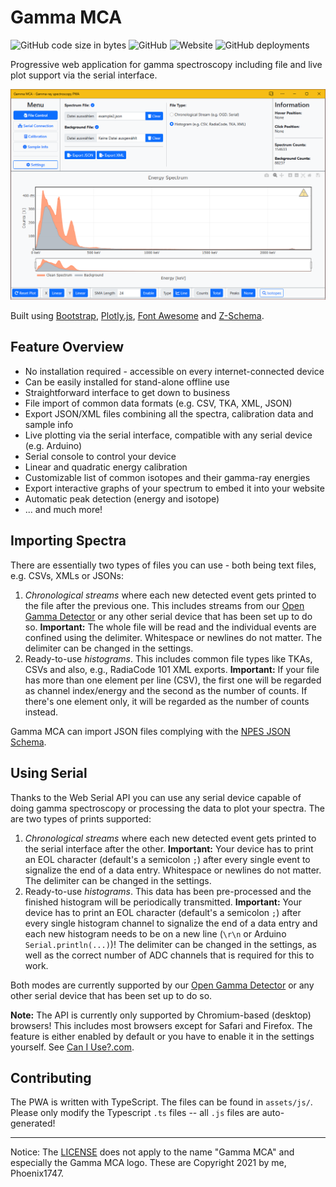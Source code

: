 # Gamma MCA

![GitHub code size in bytes](https://img.shields.io/github/languages/code-size/OpenGammaProject/Gamma-MCA?style=flat-square) ![GitHub](https://img.shields.io/github/license/OpenGammaProject/Gamma-MCA?style=flat-square) ![Website](https://img.shields.io/website?url=https%3A%2F%2Fspectrum.nuclearphoenix.xyz&style=flat-square) ![GitHub deployments](https://img.shields.io/github/deployments/OpenGammaProject/Gamma-MCA/github-pages?label=GitHub%20%20Pages&style=flat-square)

Progressive web application for gamma spectroscopy including file and live plot support via the serial interface.

![example spectrum](/assets/screenshots/file.PNG)

Built using [Bootstrap](https://github.com/twbs/bootstrap), [Plotly.js](https://github.com/plotly/plotly.js), [Font Awesome](https://github.com/FortAwesome/Font-Awesome) and [Z-Schema](https://github.com/zaggino/z-schema).

## Feature Overview

* No installation required - accessible on every internet-connected device
* Can be easily installed for stand-alone offline use
* Straightforward interface to get down to business
* File import of common data formats (e.g. CSV, TKA, XML, JSON)
* Export JSON/XML files combining all the spectra, calibration data and sample info
* Live plotting via the serial interface, compatible with any serial device (e.g. Arduino)
* Serial console to control your device
* Linear and quadratic energy calibration
* Customizable list of common isotopes and their gamma-ray energies
* Export interactive graphs of your spectrum to embed it into your website
* Automatic peak detection (energy and isotope)
* ... and much more!

## Importing Spectra

There are essentially two types of files you can use - both being text files, e.g. CSVs, XMLs or JSONs:

1. _Chronological streams_ where each new detected event gets printed to the file after the previous one. This includes streams from our [Open Gamma Detector](https://github.com/OpenGammaProject/Open-Gamma-Detector) or any other serial device that has been set up to do so. **Important:** The whole file will be read and the individual events are confined using the delimiter. Whitespace or newlines do not matter. The delimiter can be changed in the settings.
2. Ready-to-use _histograms_. This includes common file types like TKAs, CSVs and also, e.g., RadiaCode 101 XML exports. **Important:** If your file has more than one element per line (CSV), the first one will be regarded as channel index/energy and the second as the number of counts. If there's one element only, it will be regarded as the number of counts instead.

Gamma MCA can import JSON files complying with the [NPES JSON Schema](https://github.com/OpenGammaProject/NPES-JSON).

## Using Serial

Thanks to the Web Serial API you can use any serial device capable of doing gamma spectroscopy or processing the data to plot your spectra. The are two types of prints supported:

1. _Chronological streams_ where each new detected event gets printed to the serial interface after the other. **Important:** Your device has to print an EOL character (default's a semicolon `;`) after every single event to signalize the end of a data entry. Whitespace or newlines do not matter. The delimiter can be changed in the settings.
2. Ready-to-use _histograms_. This data has been pre-processed and the finished histogram will be periodically transmitted. **Important:** Your device has to print an EOL character (default's a semicolon `;`) after every single histogram channel to signalize the end of a data entry and each new histogram needs to be on a new line (`\r\n` or Arduino `Serial.println(...)`)! The delimiter can be changed in the settings, as well as the correct number of ADC channels that is required for this to work.

Both modes are currently supported by our [Open Gamma Detector](https://github.com/OpenGammaProject/Open-Gamma-Detector) or any other serial device that has been set up to do so.

**Note:** The API is currently only supported by Chromium-based (desktop) browsers! This includes most browsers except for Safari and Firefox. The feature is either enabled by default or you have to enable it in the settings yourself. See [Can I Use?.com](https://caniuse.com/web-serial).

## Contributing

The PWA is written with TypeScript. The files can be found in `assets/js/`. Please only modify the Typescript `.ts` files -- all `.js` files are auto-generated!

---

Notice: The [LICENSE](/LICENSE) does not apply to the name "Gamma MCA" and especially the Gamma MCA logo. These are Copyright 2021 by me, Phoenix1747.
